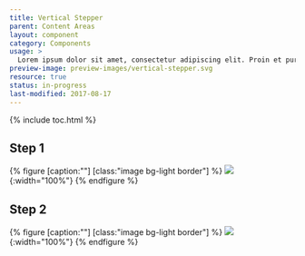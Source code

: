 ```yaml
---
title: Vertical Stepper
parent: Content Areas
layout: component
category: Components
usage: >
  Lorem ipsum dolor sit amet, consectetur adipiscing elit. Proin et purus nec dui scelerisque viverra non at enim. Maecenas consequat nisi in rhoncus molestie. 
preview-image: preview-images/vertical-stepper.svg
resource: true
status: in-progress
last-modified: 2017-08-17
---
```


{% include toc.html %}

## Step 1

{% figure [caption:""] [class:"image bg-light border"] %}
![]({{site.cdn_url}}/img/components/stepper-1.svg){:width="100%"}
{% endfigure %}

## Step 2

{% figure [caption:""] [class:"image bg-light border"] %}
![]({{site.cdn_url}}/img/components/stepper-2.svg){:width="100%"}
{% endfigure %}
